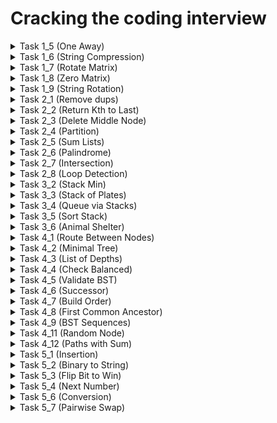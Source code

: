 # Cracking the coding interview

<details>
  <summary> Task 1_5 (One Away) </summary>
  <br>
  
  ```
      One Away: There are three types of edits that can be performed on strings: insert a character,
  remove a character, or replace a character. Given two strings, write a function to check if they are
  one edit (or zero edits) away.
      EXAMPLE
      pale, ple -> true
      pales, pale -> true
      pale, bale -> true
      pale, bake -> false
  ```
  
  </details>
  
  <details>
  <summary> Task 1_6 (String Compression) </summary>
  <br>
  
  ```
String Compression: Implement a method to perform basic string compression using the counts
of repeated characters. For example, the string aabcccccaaa would become a2blc5a3. If the
"compressed" string would not become smaller than the original string, your method should return
the original string. You can assume the string has only uppercase and lowercase letters (a - z).
  ```
  
  </details>
   
  <details>
  <summary> Task 1_7 (Rotate Matrix) </summary>
  <br>
  
  ```
Rotate Matrix: Given an image represented by an NxN matrix, where each pixel in the image is 4
bytes, write a method to rotate the image by 90 degrees. Can you do this in place?
  ```
  
  </details>
  
  <details>
  <summary> Task 1_8 (Zero Matrix) </summary>
  <br>
  
  ```
Zero Matrix: Write an algorithm such that if an element in an MxN matrix is 0, its entire row and
column are set to 0.
  ```
  
  </details>
  
  <details>
  <summary> Task 1_9 (String Rotation) </summary>
  <br>
  
  ```
String Rotation:Assume you have a method isSubstring which checks if one word is a substring
of another. Given two strings, sl and s2, write code to check if s2 is a rotation of sl using only one
call to isSubstring (e.g., "waterbottle" is a rotation of"erbottlewat").
  ```
  
  </details>
  
  <details>
  <summary> Task 2_1 (Remove dups) </summary>
  <br>
  
  ```
Remove Dup: Write code to remove duplicates from an unsorted linked list.
  ```
  
  </details>

  <details>
  <summary> Task 2_2 (Return Kth to Last) </summary>
  <br>
  
  ```
Return Kth to Last: Implement an algorithm to find the kth to last element of a singly linked list.
  ```
  
  </details>
  
  </details>

  <details>
  <summary> Task 2_3 (Delete Middle Node) </summary>
  <br>
  
  ```
Delete Middle Node: Implement an algorithm to delete a node in the middle (i.e., any node but
the first and last node, not necessarily the exact middle) of a singly linked list, given only access to
that node.
EXAMPLE
lnput:the node c from the linked lista->b->c->d->e->f
Result: nothing is returned, but the new linked list looks like a->b->d->e- >f
  ```
  
  </details>

<details>
  <summary> Task 2_4 (Partition) </summary>
  <br>
  
  ```
Partition: Write code to partition a linked list around a value x, such that all nodes less than x come
before all nodes greater than or equal to x. If x is contained within the list, the values of x only need
to be after the elements less than x (see below). The partition element x can appear anywhere in the
"right partition"; it does not need to appear between the left and right partitions.
EXAMPLE
Input:
Output:
3 -> 5 -> 8 -> 5 -> 10 -> 2 -> 1 [partition= 5]
3 -> 1 -> 2 -> 10 -> 5 -> 5 -> 8
  ```
  
  </details>
  
  <details>
  <summary> Task 2_5 (Sum Lists) </summary>
  <br>
  
  ```
Sum Lists: You have two numbers represented by a linked list, where each node contains a single
digit. The digits are stored in reverse order, such that the 1 's digit is at the head of the list. Write a
function that adds the two numbers and returns the sum as a linked list.
EXAMPLE
Input: (7-> 1 -> 6) + (5 -> 9 -> 2).That is,617 + 295.
Output: 2 -> 1 -> 9. That is, 912.
FOLLOW UP
Suppose the digits are stored in forward order. Repeat the above problem.
EXAMPLE
lnput:(6 -> 1 -> 7) + (2 -> 9 -> 5).That is,617 + 295.
Output: 9 - > 1 -> 2. That is, 912.
  ```
  
  </details>
  
  <details>
  <summary> Task 2_6 (Palindrome) </summary>
  <br>
  
  ```
Palindrome: Implement a function to check if a linked list is a palindrome.
  ```
  
  </details>
  
  <details>
  <summary> Task 2_7 (Intersection) </summary>
  <br>
  
  ```
Intersection: Given two (singly) linked lists, determine if the two lists intersect. Return the intersecting
node. Note that the intersection is defined based on reference, not value. That is, if the kth
node of the first linked list is the exact same node (by reference) as the jth node of the second
linked list, then they are intersecting.
```
  
  </details>
  
  <details>
  <summary> Task 2_8 (Loop Detection) </summary>
  <br>
  
  ```
Loop Detection: Given a circular linked list, implement an algorithm that returns the node at the
beginning of the loop.
DEFINITION
Circular linked list: A (corrupt) linked list in which a node's next pointer points to an earlier node, so
as to make a loop in the linked list.
EXAMPLE
Input: A -> B -> C - > D -> E -> C [the same C as earlier]
Output: C
```
  
  </details>
  
  <details>
  <summary> Task 3_2 (Stack Min) </summary>
  <br>
  
  ```
Stack Min: How would you design a stack which, in addition to push and pop, has a function min
which returns the minimum element? Push, pop and min should all operate in 0(1) time.
```
  
  </details>

  <details>
  <summary> Task 3_3 (Stack of Plates) </summary>
  <br>
  
  ```
Stack of Plates: Imagine a (literal) stack of plates. If the stack gets too high, it might topple.
Therefore, in real life, we would likely start a new stack when the previous stack exceeds some
threshold. Implement a data structure SetOfStacks that mimics this. SetOfStacks should be
composed of several stacks and should create a new stack once the previous one exceeds capacity.
SetOfStacks. push() and SetOfStacks. pop() should behave identically to a single stack
(that is, pop () should return the same values as it would if there were just a single stack).
FOLLOW UP
Implement a function popAt(int index) which performs a pop operation on a specific substack.
```
  
  </details>
  
  <details>
  <summary> Task 3_4 (Queue via Stacks) </summary>
  <br>
  
  ```
Queue via Stacks: Implement a MyQueue class which implements a queue using two stacks.
```
  
  </details>
  
  <details>
  <summary> Task 3_5 (Sort Stack) </summary>
  <br>
  
  ```
Sort Stack: Write a program to sort a stack such that the smallest items are on the top. You can use
an additional temporary stack, but you may not copy the elements into any other data structure
(such as an array). The stack supports the following operations: push, pop, peek, and is Empty.
```
  
  </details>
  
  <details>
  <summary> Task 3_6 (Animal Shelter) </summary>
  <br>
  
  ```
Animal Shelter: An animal shelter, which holds only dogs and cats, operates on a strictly"first in, first
out" basis. People must adopt either the "oldest" (based on arrival time) of all animals at the shelter,
or they can select whether they would prefer a dog or a cat (and will receive the oldest animal of
that type). They cannot select which specific animal they would like. Create the data structures to
maintain this system and implement operations such as enqueue, dequeueAny, dequeueDog,
and dequeueCat. You may use the built-in Linked list data structure.
```
  
  </details>
  
  <details>
  <summary> Task 4_1 (Route Between Nodes) </summary>
  <br>
  
  ```
Route Between Nodes: Given a directed graph, design an algorithm to find out whether there is a
route between two nodes.
```
  
  </details>
  
  <details>
  <summary> Task 4_2 (Minimal Tree) </summary>
  <br>
  
  ```
Minimal Tree: Given a sorted (increasing order) array with unique integer elements, write an
algorithm to create a binary search tree with minimal height.
```
  
  </details>
  
  <details>
  <summary> Task 4_3 (List of Depths) </summary>
  <br>
  
  ```
List of Depths: Given a binary tree, design an algorithm which creates a linked list of all the nodes
at each depth (e.g., if you have a tree with depth D, you'll have D linked lists).
```
  
  </details>
  
  <details>
  <summary> Task 4_4 (Check Balanced) </summary>
  <br>
  
  ```
Check Balanced: Implement a function to check if a binary tree is balanced. For the purposes of
this question, a balanced tree is defined to be a tree such that the heights of the two subtrees of any
node never differ by more than one.
```
  
  </details>
  
  <details>
  <summary> Task 4_5 (Validate BST) </summary>
  <br>
  
  ```
Validate BST: Implement a function to check if a binary tree is a binary search tree.
```
  
  </details>
  
  <details>
  <summary> Task 4_6 (Successor) </summary>
  <br>
  
  ```
Successor: Write an algorithm to find the "next" node (i.e., in-order successor) of a given node in a
binary search tree. You may assume that each node has a link to its parent.
```
  
  </details>
  
  <details>
  <summary> Task 4_7 (Build Order) </summary>
  <br>
  
  ```
Build Order: You are given a list of projects and a list of dependencies (which is a list of pairs of
projects, where the second project is dependent on the first project). All of a project's dependencies
must be built before the project is. Find a build order that will allow the projects to be built. If there
is no valid build order, return an error.
EXAMPLE
Input:
projects: a, b, c, d, e, f
dependencies: (a, d), (f, b), (b, d), (f, a), (d, c)
Output: f, e, a, b, d, c
```
  
  </details>
  
  <details>
  <summary> Task 4_8 (First Common Ancestor) </summary>
  <br>
  
  ```
First Common Ancestor: Design an algorithm and write code to find the first common ancestor
of two nodes in a binary tree. Avoid storing additional nodes in a data structure. NOTE: This is not
necessarily a binary search tree.
```
  
  </details>
  
  <details>
  <summary> Task 4_9 (BST Sequences) </summary>
  <br>
  
  ```
BST Sequences: A binary search tree was created by traversing through an array from left to right
and inserting each element. Given a binary search tree with distinct elements, print all possible
arrays that could have led to this tree.
EXAMPLE

      2
    1   3
Input:
Output: {2, 1, 3}, {2, 3, 1}
```
  
  </details>
  
  <details>
  <summary> Task 4_11 (Random Node) </summary>
  <br>
  
  ```
Random Node: You are implementing a binary search tree class from scratch, which, in addition
to insert, find, and delete, has a method getRandomNode() which returns a random node
from the tree. All nodes should be equally likely to be chosen. Design and implement an algorithm
for getRandomNode, and explain how you would implement the rest of the methods.
```
  
  </details>

  <details>
  <summary> Task 4_12 (Paths with Sum) </summary>
  <br>
  
  ```
Paths with Sum: You are given a binary tree in which each node contains an integer value (which
might be positive or negative). Design an algorithm to count the number of paths that sum to a
given value. The path does not need to start or end at the root or a leaf, but it must go downwards
(traveling only from parent nodes to child nodes).
```
  
  </details>
  
  <details>
  <summary> Task 5_1 (Insertion) </summary>
  <br>
  
  ```
Insertion: You are given two 32-bit numbers, N and M, and two bit positions, i and
j. Write a method to insert M into N such that M starts at bit j and ends at bit i. You
can assume that the bits j through i have enough space to fit all of M. That is, if
M = 10011, you can assume that there are at least 5 bits between j and i. You would not, for
example, have j = 3 and i = 2, because M could not fully fit between bit 3 and bit 2.
EXAMPLE
Input: N 10000000000, M
Output: N = 10001001100
```
  
  </details>
  
  <details>
  <summary> Task 5_2 (Binary to String) </summary>
  <br>
  
  ```
Binary to String: Given a real number between O and 1 (e.g., 0.72) that is passed in as a double, print
the binary representation. If the number cannot be represented accurately in binary with at most 32
characters, print "ERROR."
```
  
  </details>
  
  <details>
  <summary> Task 5_3 (Flip Bit to Win) </summary>
  <br>
  
  ```
Flip Bit to Win: You have an integer and you can flip exactly one bit from a 0 to a 1. Write code to
find the length of the longest sequence of ls you could create.
EXAMPLE
Input: 1775
Output: 8
```
  
  </details>
  
  <details>
  <summary> Task 5_4 (Next Number) </summary>
  <br>
  
  ```
Next Number: Given a positive integer, print the next smallest and the next largest number that
have the same number of 1 bits in their binary representation.
```
  
  </details>
  
  <details>
  <summary> Task 5_6 (Conversion) </summary>
  <br>
  
  ```
Conversion: Write a function to determine the number of bits you would need to flip to convert
integer A to integer B.
EXAMPLE
Input: 29 (or: 11101), 15 (or: 01111)
Output: 2
```
  
  </details>
  
  <details>
  <summary> Task 5_7 (Pairwise Swap) </summary>
  <br>
  
  ```
Pairwise Swap: Write a program to swap odd and even bits in an integer with as few instructions as
possible (e.g., bit 0 and bit 1 are swapped, bit 2 and bit 3 are swapped, and so on).
```
  
  </details>
